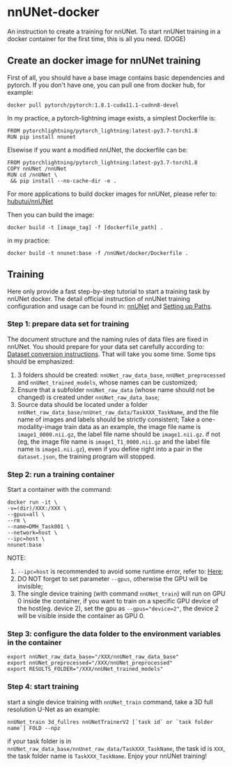 # nnUNet-docker
An instruction to create a training for nnUNet. To start nnUNet training in a docker container for the first time, this is all you need. (DOGE)

## Create an docker image for nnUNet training
First of all, you should have a base image contains basic dependencies and pytorch. If you don't have one, you can pull one from docker hub, for example:  
```
docker pull pytorch/pytorch:1.8.1-cuda11.1-cudnn8-devel
```

In my practice, a pytorch-lightning image exists, a simplest Dockerfile is:  
```
FROM pytorchlightning/pytorch_lightning:latest-py3.7-torch1.8
RUN pip install nnunet
```

Elsewise if you want a modified nnUNet, the dockerfile can be:
```
FROM pytorchlightning/pytorch_lightning:latest-py3.7-torch1.8
COPY nnUNet /nnUNet
RUN cd /nnUNet \
 && pip install --no-cache-dir -e . 
```

For more applications to build docker images for nnUNet, please refer to: [hubutui/nnUNet](https://github.com/hubutui/nnUNet/tree/master/docker)

Then you can build the image:  
```
docker build -t [image_tag] -f [dockerfile_path] .
```
in my practice:
```
docker build -t nnunet:base -f /nnUNet/docker/Dockerfile .
```

## Training
Here only provide a fast step-by-step tutorial to start a training task by nnUNet docker. The detail official instruction of nnUNet training configuration and usage can be found in: [nnUNet](https://github.com/MIC-DKFZ/nnunet) and [Setting up Paths](https://github.com/MIC-DKFZ/nnUNet/blob/master/documentation/setting_up_paths.md#:~:text=nnUNet_raw_data_base%3A%20This%20is%20where%20nnU-Net%20finds%20the%20raw,in%20turn%20contains%20one%20subfolder%20for%20each%20Task).  

### Step 1: prepare data set for training
The document structure and the naming rules of data files are fixed in nnUNet. You should prepare for your data set carefully according to: [Dataset conversion instructions](https://github.com/MIC-DKFZ/nnUNet/blob/master/documentation/dataset_conversion.md). That will take you some time. Some tips should be emphasized:
1. 3 folders should be created: `nnUNet_raw_data_base`, `nnUNet_preprocessed` and `nnUNet_trained_models`, whose names can be customized;  
2. Ensure that a subfolder `nnUNet_raw_data` (whose name should not be changed) is created under `nnUNet_raw_data_base`;  
3. Source data should be located under a folder `nnUNet_raw_data_base/nnUnet_raw_data/TaskXXX_TaskName`, and the file name of images and labels should be strictly consistent; Take a one-modality-image train data as an example, the image file name is `image1_0000.nii.gz`, the label file name should be `image1.nii.gz`. if not (eg, the image file name is `image1_T1_0000.nii.gz` and the label file name is `image1.nii.gz`), even if you define right into a pair in the `dataset.json`, the training program will stopped.

### Step 2: run a training container
Start a container with the command:
```
docker run -it \
-v=(dir)/XXX:/XXX \
--gpus=all \
--rm \
--name=DMH_Task001 \
--network=host \
--ipc=host \
nnunet:base
```
NOTE:
1. `--ipc=host` is recommended to avoid some runtime error, refer to: [Here](https://github.com/MIC-DKFZ/nnUNet/blob/master/documentation/common_problems_and_solutions.md#nnu-net-training-in-docker-container-runtimeerror-unable-to-write-to-file-torch_781_2606105346);
2. DO NOT forget to set parameter `--gpus`, otherwise the GPU will be invisible;
3. The single device training (with command `nnUNet_train`) will run on GPU 0 inside the container, if you want to train on a specific GPU device of the host(eg. device 2), set the gpu as `--gpus="device=2"`, the device 2 will be visible inside the container as GPU 0.

### Step 3: configure the data folder to the environment variables in the container
```
export nnUNet_raw_data_base="/XXX/nnUNet_raw_data_base"
export nnUNet_preprocessed="/XXX/nnUNet_preprocessed"
export RESULTS_FOLDER="/XXX/nnUNet_trained_models"
```

### Step 4: start training
start a single device training with `nnUNet_train` command, take a 3D full resolution U-Net as an example:
```
nnUNet_train 3d_fullres nnUNetTrainerV2 [`task id` or `task folder name`] FOLD --npz
```
if your task folder is in `nnUNet_raw_data_base/nnUnet_raw_data/TaskXXX_TaskName`, the task id is `XXX`, the task folder name is `TaskXXX_TaskName`.
Enjoy your nnUNet training!
